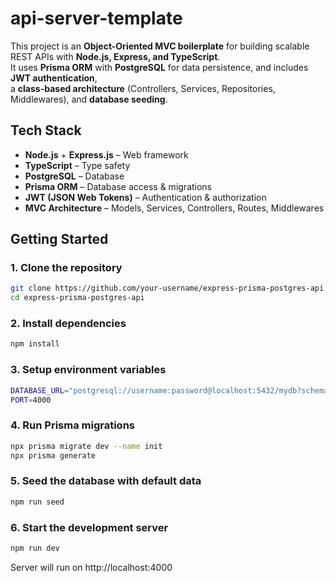 # api-server-template
This project is an **Object-Oriented MVC boilerplate** for building scalable REST APIs with **Node.js, Express, and TypeScript**.  
It uses **Prisma ORM** with **PostgreSQL** for data persistence, and includes **JWT authentication**,  
a **class-based architecture** (Controllers, Services, Repositories, Middlewares), and **database seeding**.



## Tech Stack
- **Node.js** + **Express.js** – Web framework
- **TypeScript** – Type safety
- **PostgreSQL** – Database
- **Prisma ORM** – Database access & migrations
- **JWT (JSON Web Tokens)** – Authentication & authorization
- **MVC Architecture** – Models, Services, Controllers, Routes, Middlewares

## Getting Started

### 1. Clone the repository
```bash
git clone https://github.com/your-username/express-prisma-postgres-api.git
cd express-prisma-postgres-api
```

### 2. Install dependencies
```bash
npm install
```

### 3. Setup environment variables
```bash
DATABASE_URL="postgresql://username:password@localhost:5432/mydb?schema=public"
PORT=4000
```

### 4. Run Prisma migrations
```bash
npx prisma migrate dev --name init
npx prisma generate
```

### 5. Seed the database with default data
```bash
npm run seed
```

### 6. Start the development server
```bash
npm run dev
```

Server will run on http://localhost:4000
